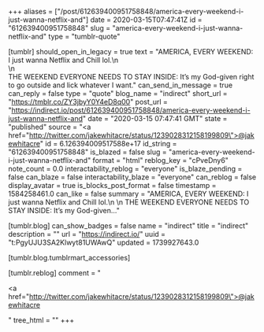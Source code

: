 +++
aliases = ["/post/612639400951758848/america-every-weekend-i-just-wanna-netflix-and"]
date = 2020-03-15T07:47:41Z
id = "612639400951758848"
slug = "america-every-weekend-i-just-wanna-netflix-and"
type = "tumblr-quote"

[tumblr]
should_open_in_legacy = true
text = "AMERICA, EVERY WEEKEND: I just wanna Netflix and Chill lol.\n<br/>\n<br/>THE WEEKEND EVERYONE NEEDS TO STAY INSIDE: It&rsquo;s my God-given right to go outside and lick whatever I want."
can_send_in_message = true
can_reply = false
type = "quote"
blog_name = "indirect"
short_url = "https://tmblr.co/ZY3jbyY0Y4eD8q00"
post_url = "https://indirect.io/post/612639400951758848/america-every-weekend-i-just-wanna-netflix-and"
date = "2020-03-15 07:47:41 GMT"
state = "published"
source = "<a href=\"http://twitter.com/jakewhitacre/status/1239028312158199809\">@jakewhitacre</a>"
id = 6.126394009517588e+17
id_string = "612639400951758848"
is_blazed = false
slug = "america-every-weekend-i-just-wanna-netflix-and"
format = "html"
reblog_key = "cPveDny6"
note_count = 0.0
interactability_reblog = "everyone"
is_blaze_pending = false
can_blaze = false
interactability_blaze = "everyone"
can_reblog = false
display_avatar = true
is_blocks_post_format = false
timestamp = 1584258461.0
can_like = false
summary = "AMERICA, EVERY WEEKEND: I just wanna Netflix and Chill lol.\n \n THE WEEKEND EVERYONE NEEDS TO STAY INSIDE: It’s my God-given..."

[tumblr.blog]
can_show_badges = false
name = "indirect"
title = "indirect"
description = ""
url = "https://indirect.io/"
uuid = "t:PgyUJU3SA2Klwyt81UWAwQ"
updated = 1739927643.0

[tumblr.blog.tumblrmart_accessories]

[tumblr.reblog]
comment = "<p><a href=\"http://twitter.com/jakewhitacre/status/1239028312158199809\">@jakewhitacre</a></p>"
tree_html = ""
+++
